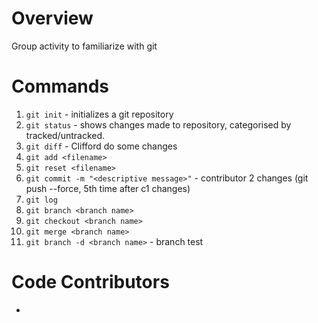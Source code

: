 # Overview
Group activity to familiarize with git

# Commands
1. `git init` - initializes a git repository
2. `git status` - shows changes made to repository, categorised by tracked/untracked.
3. `git diff` - Clifford do some changes
4. `git add <filename>` 
5. `git reset <filename>`
6. `git commit -m "<descriptive message>"` - contributor 2 changes (git push --force, 5th time after c1 changes)
7. `git log`
8. `git branch <branch name>`
9. `git checkout <branch name>`
10. `git merge <branch name>`
11. `git branch -d <branch name>` - branch test

# Code Contributors
- <alias of developer>